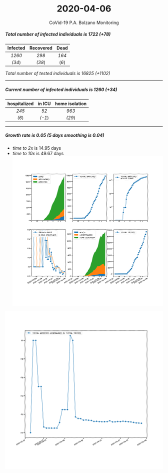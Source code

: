 <div align='center'>

# 2020-04-06
CoVid-19 P.A. Bolzano Monitoring
</div>

##### Total number of infected individuals is 1722 (+78)
Infected | Recovered | Dead
:---: | :---: | :---:
*1260* | *298* | *164*
*(34*) | *(38*) | (*6*)

*Total number of tested individuals is 16825 (+1102)*
***
##### Current number of infected individuals is 1260 (+34)
hospitalized | in ICU | home isolation
:---: | :---: | :---:
*245* |*52* |*963*
*(6*) |*(-1*) |*(29*)
***
##### Growth rate is 0.05 (5 days smoothing is 0.04)
- *time to 2x* is 14.95 days
- *time to 10x* is 49.67 days
![stats][stats]

![infected_normalized][infected_normalized]

[stats]: stats_P.A.Bolzano.png
[infected_normalized]: infected_normalized_P.A.Bolzano.png
